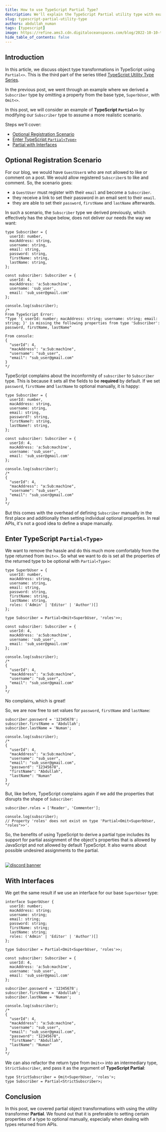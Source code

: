```yaml
---
title: How to use TypeScript Partial Type?
description: We'll explain the TypeScript Partial utility type with examples
slug: typescript-partial-utility-type
authors: abdullah_numan
tags: [typescript]
image: https://refine.ams3.cdn.digitaloceanspaces.com/blog/2022-10-10-typescript-partial/social.png
hide_table_of_contents: false
---
```




## Introduction

In this article, we discuss object type transformations in TypeScript using `Partial<>`. This is the third part of the series titled [TypeScript Utility Type Series](https://refine.dev/blog/typescript-omit-utility-type/).

In the previous post, we went through an example where we derived a `Subscriber` type by omitting a property from the base type, `SuperbUser`, with `Omit<>`.

In this post, we will consider an example of **TypeScript `Partial<>`** by modifying our `Subscriber` type to assume a more realistic scenario.

Steps we'll cover:
- [Optional Registration Scenario](#optional-registration-scenario)
- [Enter TypeScript `Partial<Type>`](#enter-typescript-partialtype)
- [Partial with Interfaces](#with-interfaces)

## Optional Registration Scenario
For our blog, we would have `GuestUser`s who are not allowed to like or comment on a post. We would allow registered `Subscriber`s to like and comment. So, the scenario goes:

- a `GuestUser` must register with their `email` and become a `Subscriber`.
- they receive a link to set their password in an email sent to their `email`.
- they are able to set their `password`, `firstName` and `lastName` afterwards.

In such a scenario, the `Subscriber` type we derived previously, which effectively has the shape below, does not deliver our needs the way we want:

```tsx
type Subscriber = {
  userId: number,
  macAddress: string,
  username: string,
  email: string,
  password: string,
  firstName: string,
  lastName: string,
};

const subscriber: Subscriber = {
  userId: 4,
  macAddress: 'a:5ub:mach1ne',
  username: 'sub_user',
  email: 'sub_user@gmail.com'
};

console.log(subscriber);
/*
From TypeScript Error:
"Type '{ userId: number; macAddress: string; username: string; email: string; }' is missing the following properties from type 'Subscriber': password, firstName, lastName"

From console:
{
  "userId": 4,
  "macAddress": "a:5ub:mach1ne",
  "username": "sub_user",
  "email": "sub_user@gmail.com"
}
*/
```

TypeScript complains about the inconformity of `subscriber` to `Subscriber` type. This is because it sets all the fields to be **required** by default. If we set `password`, `firstName` and `lastName` to optional manually, it is happy:

```tsx
type Subscriber = {
  userId: number,
  macAddress: string,
  username: string,
  email: string,
  password?: string,
  firstName?: string,
  lastName?: string,
};

const subscriber: Subscriber = {
  userId: 4,
  macAddress: 'a:5ub:mach1ne',
  username: 'sub_user',
  email: 'sub_user@gmail.com'
};

console.log(subscriber);
/*
{
  "userId": 4,
  "macAddress": "a:5ub:mach1ne",
  "username": "sub_user",
  "email": "sub_user@gmail.com"
}
*/
```

But this comes with the overhead of defining `Subscriber` manually in the first place and additionally then setting individual optional properties. In real APIs, it's not a good idea to define a shape manually.




## Enter TypeScript `Partial<Type>`
We want to remove the hassle and do this much more comfortably from the type returned from `Omit<>`. So what we want to do is set all the properties of the returned type to be optional with `Partial<Type>`:

```tsx
type SuperbUser = {
  userId: number,
  macAddress: string,
  username: string,
  email: string,
  password: string,
  firstName: string,
  lastName: string,
  roles: ('Admin' | 'Editor' | 'Author')[]
};

type Subscriber = Partial<Omit<SuperbUser, 'roles'>>;

const subscriber: Subscriber = {
  userId: 4,
  macAddress: 'a:5ub:mach1ne',
  username: 'sub_user',
  email: 'sub_user@gmail.com'
};

console.log(subscriber);
/*
{
  "userId": 4,
  "macAddress": "a:5ub:mach1ne",
  "username": "sub_user",
  "email": "sub_user@gmail.com"
}
*/
```

No complains, which is great!

So, we are now free to set values for `password`, `firstName` and `lastName`:

```tsx
subscriber.password = '12345678';
subscriber.firstName = 'Abdullah';
subscriber.lastName = 'Numan';

console.log(subscriber);
/*
{
  "userId": 4,
  "macAddress": "a:5ub:mach1ne",
  "username": "sub_user",
  "email": "sub_user@gmail.com",
  "password": "12345678",
  "firstName": "Abdullah",
  "lastName": "Numan"
}
*/
```

But, like before, TypeScript complains again if we add the properties that disrupts the shape of `Subscriber`:

```tsx
subscriber.roles = ['Reader', 'Commenter'];

console.log(subscriber);
// Property 'roles' does not exist on type 'Partial<Omit<SuperbUser, "roles">>'.
```

So, the benefits of using TypeScript to derive a partial type includes its support for partial assignment of the object's properties that is allowed by JavaScript and not allowed by default TypeScript. It also warns about possible undesired assignments to the partial.


<br/>
<div>
<a href="https://discord.gg/refine">
  <img  src="https://refine.ams3.cdn.digitaloceanspaces.com/website/static/img/discord_big_blue.png" alt="discord banner" />
</a>
</div>

## With Interfaces
We get the same result if we use an interface for our base `SuperbUser` type:

```tsx
interface SuperbUser {
  userId: number;
  macAddress: string;
  username: string;
  email: string;
  password: string;
  firstName: string;
  lastName: string;
  roles: ('Admin' | 'Editor' | 'Author')[]
};

type Subscriber = Partial<Omit<SuperbUser, 'roles'>>;

const subscriber: Subscriber = {
  userId: 4,
  macAddress: 'a:5ub:mach1ne',
  username: 'sub_user',
  email: 'sub_user@gmail.com'
};

subscriber.password = '12345678';
subscriber.firstName = 'Abdullah';
subscriber.lastName = 'Numan';

console.log(subscriber);
/*
{
  "userId": 4,
  "macAddress": "a:5ub:mach1ne",
  "username": "sub_user",
  "email": "sub_user@gmail.com",
  "password": "12345678",
  "firstName": "Abdullah",
  "lastName": "Numan"
}
*/
```

We can also refactor the return type from `Omit<>` into an intermediary type, `StrictSubscriber`, and pass it as the argument of **TypeScript Partial**:

```tsx
type StrictSubscriber = Omit<SuperbUser, 'roles'>;
type Subscriber = Partial<StrictSubscriber>;
```

## Conclusion
In this post, we covered partial object transformations with using the utility transformer **Partial**. We found out that it is preferable to setting certain properties of a type to optional manually, especially when dealing with types returned from APIs.
